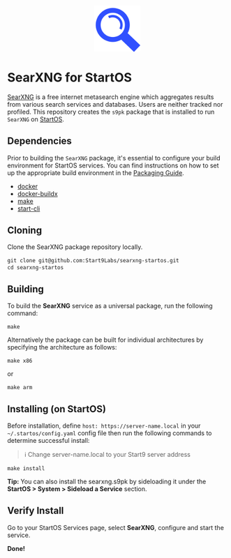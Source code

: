 <p align="center">
  <img src="icon.png" alt="Project Logo" width="21%">
</p>

# SearXNG for StartOS

[SearXNG](https://github.com/searxng/searxng) is a free internet metasearch engine which aggregates results from various search services and databases. Users are neither tracked nor profiled.
This repository creates the `s9pk` package that is installed to run `SearXNG` on [StartOS](https://github.com/Start9Labs/start-os/).

## Dependencies

Prior to building the `SearXNG` package, it's essential to configure your build environment for StartOS services. You can find instructions on how to set up the appropriate build environment in the [Packaging Guide](https://staging.docs.start9.com/packaging-guide/).

- [docker](https://docs.docker.com/get-docker)
- [docker-buildx](https://docs.docker.com/buildx/working-with-buildx/)
- [make](https://www.gnu.org/software/make/)
- [start-cli](https://github.com/Start9Labs/start-cli/)

## Cloning

Clone the SearXNG package repository locally.

```
git clone git@github.com:Start9Labs/searxng-startos.git
cd searxng-startos
```

## Building

To build the **SearXNG** service as a universal package, run the following command:

```
make
```

Alternatively the package can be built for individual architectures by specifying the architecture as follows:

```
make x86
```

or

```
make arm
```

## Installing (on StartOS)

Before installation, define `host: https://server-name.local` in your `~/.startos/config.yaml` config file then run the following commands to determine successful install:

> :information_source: Change server-name.local to your Start9 server address

```
make install
```

**Tip:** You can also install the searxng.s9pk by sideloading it under the **StartOS > System > Sideload a Service** section.

## Verify Install

Go to your StartOS Services page, select **SearXNG**, configure and start the service.

**Done!**
